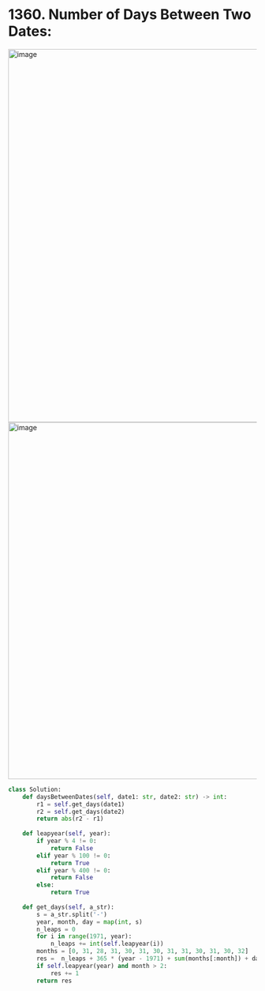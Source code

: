 # 1360. Number of Days Between Two Dates:

<img width="755" alt="image" src="https://user-images.githubusercontent.com/35987583/170243699-435113bd-cd04-48c4-a9d4-ed5df0aed7ac.png">


<img width="722" alt="image" src="https://user-images.githubusercontent.com/35987583/170243595-46ecbf32-f9cd-47a6-9442-0c1be10bb90d.png">


```python
class Solution:
    def daysBetweenDates(self, date1: str, date2: str) -> int:
        r1 = self.get_days(date1)
        r2 = self.get_days(date2)
        return abs(r2 - r1)
    
    def leapyear(self, year):
        if year % 4 != 0:
            return False
        elif year % 100 != 0:
            return True
        elif year % 400 != 0:
            return False
        else:
            return True
        
    def get_days(self, a_str):
        s = a_str.split('-')
        year, month, day = map(int, s)
        n_leaps = 0
        for i in range(1971, year):
            n_leaps += int(self.leapyear(i))
        months = [0, 31, 28, 31, 30, 31, 30, 31, 31, 30, 31, 30, 32]
        res =  n_leaps + 365 * (year - 1971) + sum(months[:month]) + day
        if self.leapyear(year) and month > 2:
            res += 1
        return res
```

